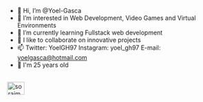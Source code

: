 - 👋 Hi, I’m @Yoel-Gasca
- 👀 I’m interested in Web Development, Video Games and Virtual Environments
- 🌱 I’m currently learning Fullstack web development
- 💞️ I like to collaborate on innovative projects
- 📫 Twitter: YoelGH97  Instagram: yoel_gh97  E-mail: yoelgasca@hotmail.com
- 🎊  I'm 25 years old
<br>
<a href="[https://twitter.com/soraimx](https://twitter.com/YoelGH97)" target="blank"><img align="center" src="https://raw.githubusercontent.com/rahuldkjain/github-profile-readme-generator/master/src/images/icons/Social/twitter.svg" alt="soraimx" height="30" width="40" /></a>
</p>
<!---
Yoel-Gasca/Yoel-Gasca is a ✨ special ✨ repository because its `README.md` (this file) appears on your GitHub profile.
You can click the Preview link to take a look at your changes.
--->
